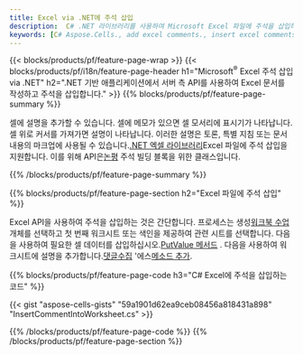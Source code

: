 ```yaml
---
title: Excel via .NET에 주석 삽입
description:  C# .NET 라이브러리를 사용하여 Microsoft Excel 파일에 주석을 삽입하는 방법에 대한 소스 코드입니다.
keywords: [C# Aspose.Cells., add excel comments., insert excel comments., access excel comments., remove excel comments., delete excel comments., add comments in excel., insert comments in excel., access comments in excel., remove comments in excel., delete comments in excel]
---
```

{{< blocks/products/pf/feature-page-wrap >}}
{{< blocks/products/pf/i18n/feature-page-header h1="Microsoft<sup>&reg;</sup> Excel 주석 삽입 via .NET" h2=".NET 기반 애플리케이션에서 서버 측 API를 사용하여 Excel 문서를 작성하고 주석을 삽입합니다." >}}
{{% blocks/products/pf/feature-page-summary %}}

 셀에 설명을 추가할 수 있습니다. 셀에 메모가 있으면 셀 모서리에 표시기가 나타납니다. 셀 위로 커서를 가져가면 설명이 나타납니다. 이러한 설명은 토론, 특별 지침 또는 문서 내용의 마크업에 사용될 수 있습니다.[.NET 엑셀 라이브러리](/cells/ko/net/)Excel 파일에 주석 삽입을 지원합니다. 이를 위해 API은[논평](https://reference.aspose.com/cells/net/aspose.cells/comment) 주석 빌딩 블록을 위한 클래스입니다.

{{% /blocks/products/pf/feature-page-summary %}}

{{% blocks/products/pf/feature-page-section h2="Excel 파일에 주석 삽입" %}}

 Excel API을 사용하여 주석을 삽입하는 것은 간단합니다. 프로세스는 생성[워크북 수업](https://reference.aspose.com/cells/net/aspose.cells/workbook)개체를 선택하고 첫 번째 워크시트 또는 색인을 제공하여 관련 시트를 선택합니다. 다음을 사용하여 필요한 셀 데이터를 삽입하십시오.[PutValue 메서드](https://reference.aspose.com/cells/net/aspose.cells/cell/methods/putvalue/index) . 다음을 사용하여 워크시트에 설명을 추가합니다.[댓글수집](https://reference.aspose.com/cells/net/aspose.cells/commentcollection) '에스[메소드 추가](https://reference.aspose.com/cells/net/aspose.cells.commentcollection/add/methods/1).

{{% blocks/products/pf/feature-page-code h3="C# Excel에 주석을 삽입하는 코드" %}}

{{< gist "aspose-cells-gists" "59a1901d62ea9ceb08456a818431a898" "InsertCommentIntoWorksheet.cs" >}}

{{% /blocks/products/pf/feature-page-code %}}
{{% /blocks/products/pf/feature-page-section %}}
